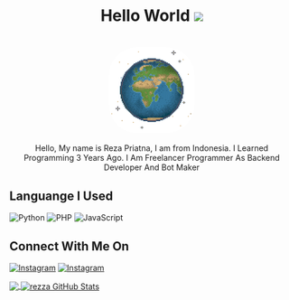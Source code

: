 <h1 align="center">Hello World <img src="https://user-images.githubusercontent.com/58212770/149605701-18e925e3-b3d4-4df0-8279-1cce36b30a63.gif" width="30px"></h1>
<h1 align="center"><img src="https://raw.githubusercontent.com/rezzaapr/rezzaapr/master/output-onlinegiftools.gif" align="center"width="30%" style="border-radius:50px;"></h1>

<p align="center">Hello, My name is Reza Priatna, I am from Indonesia. I Learned Programming 3 Years Ago. I Am Freelancer Programmer As Backend Developer And Bot Maker</p>

## Languange I Used 
![Python](https://img.shields.io/badge/python-3670A0?style=for-the-badge&logo=python&logoColor=ffdd54) ![PHP](https://img.shields.io/badge/php-%23777BB4.svg?style=for-the-badge&logo=php&logoColor=white) ![JavaScript](https://img.shields.io/badge/javascript-%23323330.svg?style=for-the-badge&logo=javascript&logoColor=%23F7DF1E)

## Connect With Me On
<a href="https://www.instagram.com/rzapr" target="_blank"><img src="https://img.shields.io/badge/Instagram-E4405F?style=for-the-badge&logo=instagram&logoColor=white" alt="Instagram"></a>
<a href="https://www.fb.com/rzapr" target="_blank"><img src="https://img.shields.io/badge/Facebook-1877F2?style=for-the-badge&logo=facebook&logoColor=white" alt="Instagram"></a>


<a href="https://github.com/rezzaapr/rezzaapr">
  <img align="center" src="https://github-readme-stats.vercel.app/api/top-langs/?username=rezzaapr&hide=java,html,tex&title_color=ffffff&text_color=c9cacc&icon_color=2bbc8a&bg_color=1d1f21&langs_count=3" />
</a>
<a href="https://github.com/rezzaapr/rezzaapr">
  <img align="center" src="https://github-readme-stats.vercel.app/api?username=rezzaapr&show_icons=true&line_height=27&count_private=true&title_color=ffffff&text_color=c9cacc&icon_color=2bbc8a&bg_color=1d1f21" alt="rezza GitHub Stats" />
</a>


